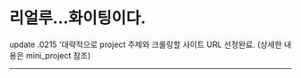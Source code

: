 # 리얼루...화이팅이다.

update .0215
'대략적으로 project 주제와 크롤링할 사이트 URL 선정완료. (상세한 내용은 mini_project 참조)


----
